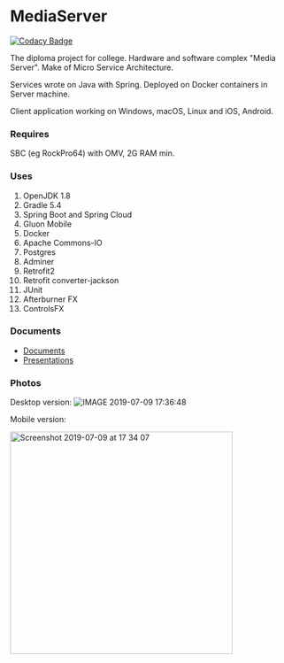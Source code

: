 # MediaServer

[![Codacy Badge](https://api.codacy.com/project/badge/Grade/ea71130652a54908b6facb073b73e362)](https://www.codacy.com/manual/WitalijBukatkin/MediaServer?utm_source=github.com&amp;utm_medium=referral&amp;utm_content=WitalijBukatkin/MediaServer&amp;utm_campaign=Badge_Grade)

The diploma project for college. Hardware and software complex "Media Server".
Make of Micro Service Architecture.

Services wrote on Java with Spring. Deployed on Docker containers in Server machine.

Client application working on Windows, macOS, Linux and iOS, Android.

### Requires

SBC (eg RockPro64) with OMV, 2G RAM min.

### Uses
1. OpenJDK 1.8
2. Gradle 5.4
3. Spring Boot and Spring Cloud
4. Gluon Mobile
5. Docker
6. Apache Commons-IO
7. Postgres
8. Adminer
9. Retrofit2
10. Retrofit converter-jackson
11. JUnit
12. Afterburner FX
13. ControlsFX

### Documents

- [Documents](https://github.com/WitalijBukatkin/MediaServer/wiki/Documents)
- [Presentations](https://github.com/WitalijBukatkin/MediaServer/wiki/Presentations)

### Photos

Desktop version:
![IMAGE 2019-07-09 17:36:48](https://user-images.githubusercontent.com/32595013/60897101-2a3a2000-a270-11e9-8468-8f7ba8c62bf6.jpg)

Mobile version:

<img width="402" alt="Screenshot 2019-07-09 at 17 34 07" src="https://user-images.githubusercontent.com/32595013/60896967-e8a97500-a26f-11e9-8c82-2d49f5ed55b2.png">
